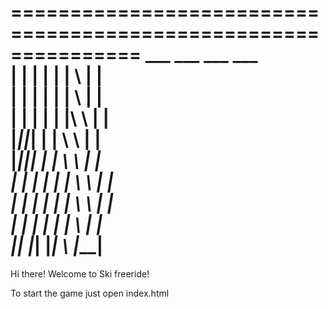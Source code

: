 ===============================================================
         ___          ___            ___           ___         
        |   |        |   |          |   | \       |   |        
        |   |        |   |          |   |  \      |   |        
        |   |        |   |          |   |\  \     |   |        
        |___|________|___|          |   | \  \    |   |        
        |___|________|___|          |   |  \  \   |   |        
        |   |        |   |          |   |   \  \  |   |        
        |   |        |   |          |   |    \  \ |   |        
        |   |        |   |          |   |     \  \|   |        
        |___|        |___|          |___|      \  |___|        
===============================================================

Hi there! Welcome to Ski freeride!

To start the game just open index.html
